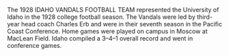 The 1928 IDAHO VANDALS FOOTBALL TEAM represented the University of Idaho in the 1928 college football season. The Vandals were led by third-year head coach Charles Erb and were in their seventh season in the Pacific Coast Conference. Home games were played on campus in Moscow at MacLean Field. Idaho compiled a 3–4–1 overall record and went in conference games.
